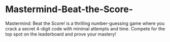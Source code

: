 # Mastermind-Beat-the-Score-
Mastermind: Beat the Score! is a thrilling number-guessing game where you crack a secret 4-digit code with minimal attempts and time. Compete for the top spot on the leaderboard and prove your mastery!
